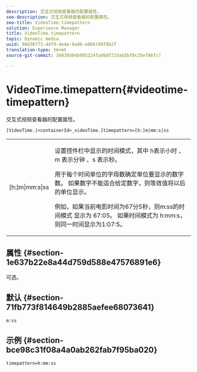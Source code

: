 ```yaml
---
description: 交互式视频查看器的配置属性。
seo-description: 交互式视频查看器的配置属性。
seo-title: VideoTime.timepattern
solution: Experience Manager
title: VideoTime.timepattern
topic: Dynamic media
uuid: 90d36f73-44f9-4e4e-9ad6-e866749f9b2f
translation-type: tm+mt
source-git-commit: 16838d04b005224fad6df215ab5bf8c25ef86fc7

---
```



# VideoTime.timepattern{#videotime-timepattern}

交互式视频查看器的配置属性。

`[VideoTime.|<containerId>_videoTime.]timepattern=[h:]m|mm:s|ss`

<table id="table_441553CD34C94A58A9D7CBF772DEDDB6"> 
 <tbody> 
  <tr> 
   <td colname="col1"> <p> <span class="codeph"> [h:]m|mm:s|ss</span> </p> </td> 
   <td colname="col2"> <p> 设置控件栏中显示的时间模式，其中 <span class="codeph"> h表示小时</span> 、 <span class="codeph"> m</span> 表示分钟 <span class="codeph"> 、s</span> 表示秒。 </p> <p>用于每个时间单位的字母数确定单位要显示的数字数。 如果数字不能适合给定数字，则等效值将以后的单位显示。 </p> <p>例如，如果当前电影时间为67分5秒，则m:ss的时间模式 <span class="codeph"> 显示为</span> 67:05。 如果时间模式为 <span class="codeph"> h:mm:s，则同一时间显示为1:07:5</span>。 </p> </td> 
  </tr> 
 </tbody> 
</table>

## 属性 {#section-1e637b22e8a44d759d588e47576891e6}

可选。

## 默认 {#section-71fb773f814649b2885aefee68073641}

`m:ss`

## 示例 {#section-bce98c31f08a4a0ab262fab7f95ba020}

```
timepattern=h:mm:ss
```

